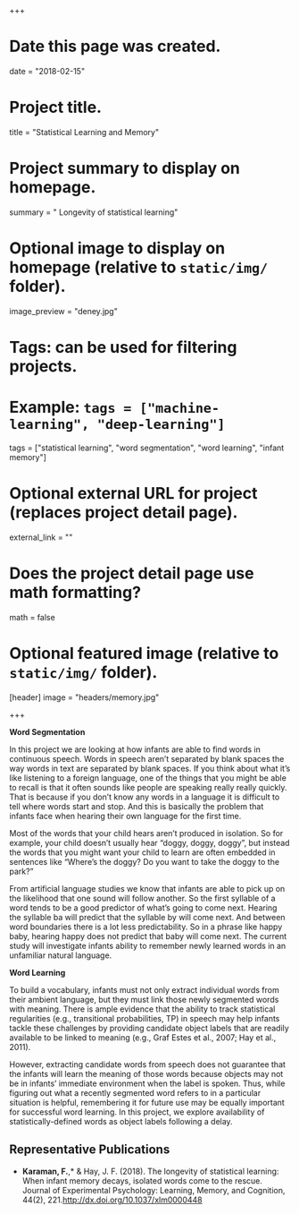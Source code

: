 +++
# Date this page was created.
date = "2018-02-15"

# Project title.
title = "Statistical Learning and Memory"

# Project summary to display on homepage.
summary = " Longevity of statistical learning"

# Optional image to display on homepage (relative to `static/img/` folder).
image_preview = "deney.jpg"

# Tags: can be used for filtering projects.
# Example: `tags = ["machine-learning", "deep-learning"]`
tags = ["statistical learning", "word segmentation", "word learning", "infant memory"]

# Optional external URL for project (replaces project detail page).
external_link = ""

# Does the project detail page use math formatting?
math = false

# Optional featured image (relative to `static/img/` folder).
[header]
image = "headers/memory.jpg"

+++

**Word Segmentation**

In this project we are looking at how infants are able to find words in continuous speech. Words in speech aren’t separated by blank spaces the way words in text are separated by blank spaces. If you think about what it’s like listening to a foreign language, one of the things that you might be able to recall is that it often sounds like people are speaking really really quickly.  That is because if you don’t know any words in a language it is difficult to tell where words start and stop.  And this is basically the problem that infants face when hearing their own language for the first time. 

Most of the words that your child hears aren’t produced in isolation.  So for example, your child doesn’t usually hear “doggy, doggy, doggy”, but instead the words that you might want your child to learn are often embedded in sentences like “Where’s the doggy? Do you want to take the doggy to the park?” 

From artificial language studies we know that infants are able to pick up on the likelihood that one sound will follow another.  So the first syllable of a word tends to be a good predictor of what’s going to come next.  Hearing the syllable ba will predict that the syllable by will come next.  And between word boundaries there is a lot less predictability.  So in a phrase like happy baby, hearing happy does not predict that baby will come next. The current study will investigate infants ability to remember newly learned words in an unfamiliar natural language.

**Word Learning**

To build a vocabulary, infants must not only extract individual words from their ambient language, but they must link those newly segmented words with meaning. There is ample evidence that the ability to track statistical regularities (e.g., transitional probabilities, TP) in speech may help infants tackle these challenges by providing candidate object labels that are readily available to be linked to meaning (e.g., Graf Estes et al., 2007; Hay et al., 2011). 

However, extracting candidate words from speech does not guarantee that the infants will learn the meaning of those words because objects may not be in infants’ immediate environment when the label is spoken. Thus, while figuring out what a recently segmented word refers to in a particular situation is helpful, remembering it for future use may be equally important for successful word learning. In this project, we explore availability of statistically-defined words as object labels following a delay. 

## Representative Publications

* **Karaman, F.**,* & Hay, J. F. (2018). The longevity of statistical learning: When infant memory decays, isolated words come to the rescue. Journal of Experimental Psychology: Learning, Memory, and Cognition, 44(2), 221.http://dx.doi.org/10.1037/xlm0000448 



